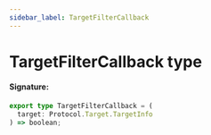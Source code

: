 ```yaml
---
sidebar_label: TargetFilterCallback
---
```


# TargetFilterCallback type

#### Signature:

```typescript
export type TargetFilterCallback = (
  target: Protocol.Target.TargetInfo
) => boolean;
```
